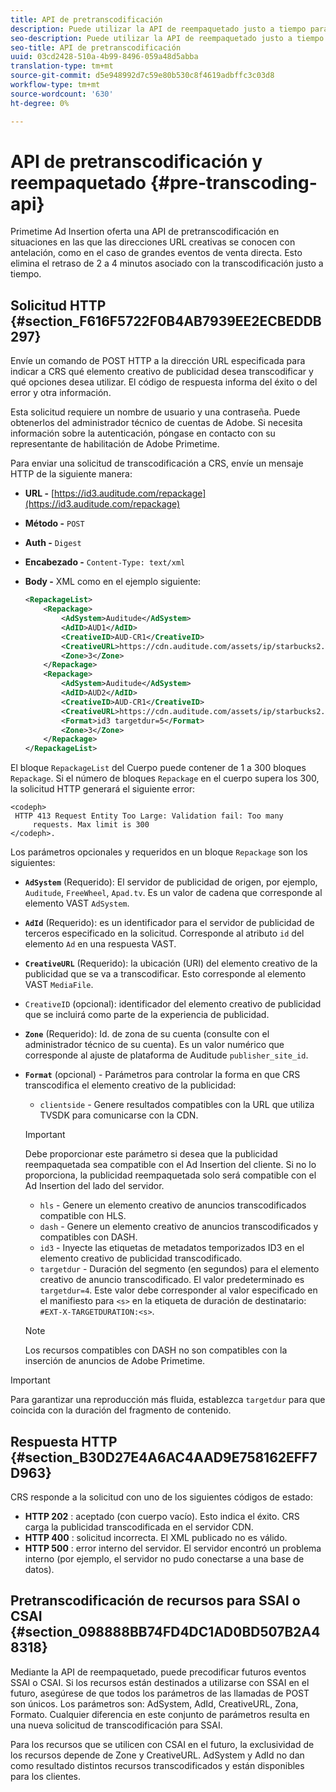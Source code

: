 ```yaml
---
title: API de pretranscodificación
description: Puede utilizar la API de reempaquetado justo a tiempo para transcodificar los elementos creativos de la publicidad con antelación, de modo que haya versiones compatibles con el contenido disponibles cuando sea necesario, lo que elimina el retraso de 2 a 4 minutos asociado con el reempaquetado justo a tiempo (JIT).
seo-description: Puede utilizar la API de reempaquetado justo a tiempo para transcodificar los elementos creativos de la publicidad con antelación, de modo que haya versiones compatibles con el contenido disponibles cuando sea necesario, lo que elimina el retraso de 2 a 4 minutos asociado con el reempaquetado justo a tiempo (JIT).
seo-title: API de pretranscodificación
uuid: 03cd2428-510a-4b99-8496-059a48d5abba
translation-type: tm+mt
source-git-commit: d5e948992d7c59e80b530c8f4619adbffc3c03d8
workflow-type: tm+mt
source-wordcount: '630'
ht-degree: 0%

---
```



# API de pretranscodificación y reempaquetado {#pre-transcoding-api}

Primetime Ad Insertion oferta una API de pretranscodificación en situaciones en las que las direcciones URL creativas se conocen con antelación, como en el caso de grandes eventos de venta directa.  Esto elimina el retraso de 2 a 4 minutos asociado con la transcodificación justo a tiempo.

## Solicitud HTTP {#section_F616F5722F0B4AB7939EE2ECBEDDB297}

Envíe un comando de POST HTTP a la dirección URL especificada para indicar a CRS qué elemento creativo de publicidad desea transcodificar y qué opciones desea utilizar. El código de respuesta informa del éxito o del error y otra información.

Esta solicitud requiere un nombre de usuario y una contraseña. Puede obtenerlos del administrador técnico de cuentas de Adobe. Si necesita información sobre la autenticación, póngase en contacto con su representante de habilitación de Adobe Primetime.

Para enviar una solicitud de transcodificación a CRS, envíe un mensaje HTTP de la siguiente manera:

* **URL -** [https://id3.auditude.com/repackage](https://id3.auditude.com/repackage)

* **Método -** `POST`

* **Auth -** `Digest`

* **Encabezado -** `Content-Type: text/xml`

* **Body -** XML como en el ejemplo siguiente:

   ```xml
   <RepackageList>
       <Repackage>
           <AdSystem>Auditude</AdSystem>
           <AdID>AUD1</AdID>
           <CreativeID>AUD-CR1</CreativeID>
           <CreativeURL>https://cdn.auditude.com/assets/ip/starbucks2.mp4</CreativeURL>
           <Zone>3</Zone>
       </Repackage>
       <Repackage>
           <AdSystem>Auditude</AdSystem>
           <AdID>AUD2</AdID>
           <CreativeID>AUD-CR1</CreativeID>
           <CreativeURL>https://cdn.auditude.com/assets/ip/starbucks2.mp4</CreativeURL>
           <Format>id3 targetdur=5</Format>
           <Zone>3</Zone>
       </Repackage>
   </RepackageList>
   ```

El bloque `RepackageList` del Cuerpo puede contener de 1 a 300 bloques `Repackage`. Si el número de bloques `Repackage` en el cuerpo supera los 300, la solicitud HTTP generará el siguiente error:

```
<codeph>
 HTTP 413 Request Entity Too Large: Validation fail: Too many
     requests. Max limit is 300
</codeph>.
```


Los parámetros opcionales y requeridos en un bloque `Repackage` son los siguientes:

* **`AdSystem`** (Requerido): El servidor de publicidad de origen, por ejemplo,  `Auditude`,  `FreeWheel`,  `Apad.tv`. Es un valor de cadena que corresponde al elemento VAST `AdSystem`.

* **`AdId`** (Requerido): es un identificador para el servidor de publicidad de terceros especificado en la solicitud. Corresponde al atributo `id` del elemento `Ad` en una respuesta VAST.

* **`CreativeURL`** (Requerido): la ubicación (URI) del elemento creativo de la publicidad que se va a transcodificar. Esto corresponde al elemento VAST `MediaFile`.

* `CreativeID` (opcional): identificador del elemento creativo de publicidad que se incluirá como parte de la experiencia de publicidad.
* **`Zone`** (Requerido): Id. de zona de su cuenta (consulte con el administrador técnico de su cuenta). Es un valor numérico que corresponde al ajuste de plataforma de Auditude `publisher_site_id`.

* **`Format`** (opcional) - Parámetros para controlar la forma en que CRS transcodifica el elemento creativo de la publicidad:

   * `clientside` - Genere resultados compatibles con la URL que utiliza TVSDK para comunicarse con la CDN.
   >[!IMPORTANT]
   >
   >Debe proporcionar este parámetro si desea que la publicidad reempaquetada sea compatible con el Ad Insertion del cliente. Si no lo proporciona, la publicidad reempaquetada solo será compatible con el Ad Insertion del lado del servidor.

   * `hls` - Genere un elemento creativo de anuncios transcodificados compatible con HLS.
   * `dash` - Genere un elemento creativo de anuncios transcodificados y compatibles con DASH.
   * `id3` - Inyecte las etiquetas de metadatos temporizados ID3 en el elemento creativo de publicidad transcodificado.
   * `targetdur` - Duración del segmento (en segundos) para el elemento creativo de anuncio transcodificado. El valor predeterminado es `targetdur=4`. Este valor debe corresponder al valor especificado en el manifiesto para `<s>` en la etiqueta de duración de destinatario: `#EXT-X-TARGETDURATION:<s>`.

   >[!NOTE]
   >
   >Los recursos compatibles con DASH no son compatibles con la inserción de anuncios de Adobe Primetime.

>[!IMPORTANT]
>
>Para garantizar una reproducción más fluida, establezca `targetdur` para que coincida con la duración del fragmento de contenido.

## Respuesta HTTP {#section_B30D27E4A6AC4AAD9E758162EFF7D963}

CRS responde a la solicitud con uno de los siguientes códigos de estado:

* **HTTP 202** : aceptado (con cuerpo vacío). Esto indica el éxito. CRS carga la publicidad transcodificada en el servidor CDN.
* **HTTP 400** : solicitud incorrecta. El XML publicado no es válido.
* **HTTP 500** : error interno del servidor. El servidor encontró un problema interno (por ejemplo, el servidor no pudo conectarse a una base de datos).

## Pretranscodificación de recursos para SSAI o CSAI {#section_098888BB74FD4DC1AD0BD507B2A48318}

Mediante la API de reempaquetado, puede precodificar futuros eventos SSAI o CSAI. Si los recursos están destinados a utilizarse con SSAI en el futuro, asegúrese de que todos los parámetros de las llamadas de POST son únicos. Los parámetros son: AdSystem, AdId, CreativeURL, Zona, Formato. Cualquier diferencia en este conjunto de parámetros resulta en una nueva solicitud de transcodificación para SSAI.

Para los recursos que se utilicen con CSAI en el futuro, la exclusividad de los recursos depende de Zone y CreativeURL. AdSystem y AdId no dan como resultado distintos recursos transcodificados y están disponibles para los clientes.
